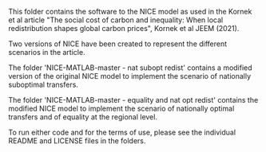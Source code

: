 This folder contains the software to the NICE model as used in the Kornek et al article "The social cost of carbon and inequality: When local redistribution shapes global carbon prices", Kornek et al JEEM (2021).

Two versions of NICE have been created to represent the different scenarios in the article.

The folder 'NICE-MATLAB-master - nat subopt redist' contains a modified version of the original NICE model to implement the scenario of nationally suboptimal transfers.

The folder 'NICE-MATLAB-master - equality and nat opt redist' contains the modified NICE model to implement the scenario of nationally optimal transfers and of equality at the regional level.

To run either code and for the terms of use, please see the individual README and LICENSE files in the folders.

 
